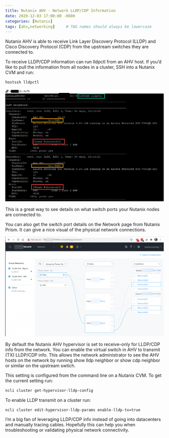```yaml
---
title: Nutanix AHV - Network LLDP/CDP Information
date: 2020-12-03 17:00:00 -0600
categories: [Nutanix]
tags: [ahv,networking]     # TAG names should always be lowercase
---
```


Nutanix AHV is able to receive Link Layer Discovery Protocol (LLDP) and Cisco Discovery Protocol (CDP) from the upstream switches they are connected to.

To receive LLDP/CDP information can run lldpctl from an AHV host. If you’d like to pull the information from all nodes in a cluster, SSH into a Nutanix CVM and run:

```bash
hostssh lldpctl
```
![Command Output](/assets/img/2020-12-03-image01.png)

This is a great way to see details on what switch ports your Nutanix nodes are connected to.

You can also get the switch port details on the Network page from Nutanix Prism. It can give a nice visual of the physical network connections.

![Prism Network View](/assets/img/2020-12-03-image02.png)

By default the Nutanix AHV hypervisor is set to receive-only for LLDP/CDP info from the network.  You can enable the virtual switch in AHV to transmit (TX) LLDP/CDP info. This allows the network administrator to see the AHV hosts on the network by running show lldp neighbor or show cdp neighbor or similar on the upstream swtich.

This setting is configured from the command line on a Nutanix CVM. To get the current setting run:

```bash
ncli cluster get-hypervisor-lldp-config
```

To enable LLDP transmit on a cluster run:

```bash
ncli cluster edit-hypervisor-lldp-params enable-lldp-tx=true
```

I’m a big fan of leveraging LLDP/CDP info instead of going into datacenters and manually tracing cables. Hopefully this can help you when troubleshooting or validating physical network connectivity.